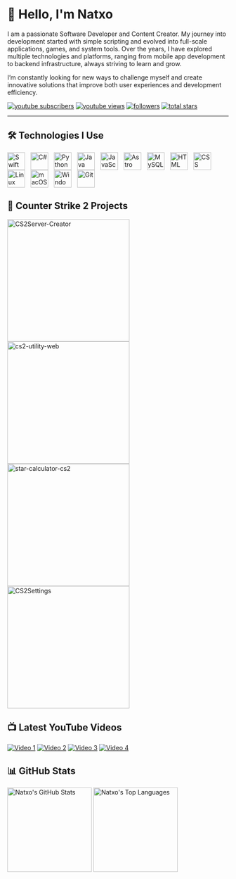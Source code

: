 # 👋 Hello, I'm Natxo

I am a passionate Software Developer and Content Creator. My journey into development started with simple scripting and evolved into full-scale applications, games, and system tools. Over the years, I have explored multiple technologies and platforms, ranging from mobile app development to backend infrastructure, always striving to learn and grow.

I’m constantly looking for new ways to challenge myself and create innovative solutions that improve both user experiences and development efficiency.

   <p align="left">
      <a href="https://www.youtube.com/c/fknight?sub_confirmation=1">
         <img alt="youtube subscribers" title="Subscribe to my YouTube channel" src="https://custom-icon-badges.demolab.com/youtube/channel/subscribers/@NatxoNetwork?color=%23E05D44&label=SUBSCRIBE&logo=video&logoColor=white&style=for-the-badge&labelColor=CE4630"/></a> 
      <a href="https://www.youtube.com/c/fknight">
         <img alt="youtube views" title="YouTube views" src="https://custom-icon-badges.demolab.com/youtube/channel/views/UC2WHjPDvbE6O328n17ZGcfg?color=%23E1AD0E&logo=eye&logoColor=white&style=for-the-badge&labelColor=C79600"/></a> 
      <a href="https://github.com/ForrestKnight?tab=followers">
         <img alt="followers" title="Follow me on Github" src="https://custom-icon-badges.demolab.com/github/followers/Natxo09?color=236ad3&labelColor=1155ba&style=for-the-badge&logo=person-add&label=Follow&logoColor=white"/></a>
      <a href="https://github.com/ForrestKnight?tab=repositories&sort=stargazers">
         <img alt="total stars" title="Total stars on GitHub" src="https://custom-icon-badges.demolab.com/github/stars/Natxo09?color=55960c&style=for-the-badge&labelColor=488207&logo=star"/></a>
   </p>

---

## 🛠️ Technologies I Use

<img align="left" alt="Swift" width="40px" style="padding-right:10px;" src="https://cdn.jsdelivr.net/gh/devicons/devicon/icons/swift/swift-original.svg" />
<img align="left" alt="C#" width="40px" style="padding-right:10px;" src="https://cdn.jsdelivr.net/gh/devicons/devicon/icons/csharp/csharp-original.svg" />
<img align="left" alt="Python" width="40px" style="padding-right:10px;" src="https://cdn.jsdelivr.net/gh/devicons/devicon/icons/python/python-original.svg" />
<img align="left" alt="Java" width="40px" style="padding-right:10px;" src="https://cdn.jsdelivr.net/gh/devicons/devicon/icons/java/java-original.svg" />
<img align="left" alt="JavaScript" width="40px" style="padding-right:10px;" src="https://cdn.jsdelivr.net/gh/devicons/devicon/icons/javascript/javascript-original.svg" />
<img align="left" alt="Astro" width="40px" style="padding-right:10px;" src="https://cdn.jsdelivr.net/gh/devicons/devicon/icons/astro/astro-original.svg" />
<img align="left" alt="MySQL" width="40px" style="padding-right:10px;" src="https://cdn.jsdelivr.net/gh/devicons/devicon/icons/mysql/mysql-original.svg" />
<img align="left" alt="HTML" width="40px" style="padding-right:10px;" src="https://cdn.jsdelivr.net/gh/devicons/devicon/icons/html5/html5-original.svg" />
<img align="left" alt="CSS" width="40px" style="padding-right:10px;" src="https://cdn.jsdelivr.net/gh/devicons/devicon/icons/css3/css3-original.svg" />
<img align="left" alt="Linux" width="40px" style="padding-right:10px;" src="https://cdn.jsdelivr.net/gh/devicons/devicon/icons/linux/linux-original.svg" />
<img align="left" alt="macOS" width="40px" style="padding-right:10px;" src="https://cdn.jsdelivr.net/gh/devicons/devicon/icons/apple/apple-original.svg" />
<img align="left" alt="Windows" width="40px" style="padding-right:10px;" src="https://cdn.jsdelivr.net/gh/devicons/devicon/icons/windows8/windows8-original.svg" />
<img align="left" alt="Git" width="40px" style="padding-right:10px;" src="https://cdn.jsdelivr.net/gh/devicons/devicon/icons/git/git-original.svg" />

<br clear="left"/>

## 📘 Counter Strike 2 Projects

<a href="https://github.com/Natxo09/CS2Server-Creator"><img width="278" src="https://denvercoder1-github-readme-stats.vercel.app/api/pin/?username=Natxo09&repo=CS2Server-Creator&theme=github_dark&bg_color=1F222E&hide_border=true&icon_color=F8D866&show_icons=false" alt="CS2Server-Creator"></a>
<a href="https://github.com/Natxo09/cs2-utility-web"><img width="278" src="https://denvercoder1-github-readme-stats.vercel.app/api/pin/?username=Natxo09&repo=cs2-utility-web&theme=github_dark&bg_color=1F222E&hide_border=true&icon_color=F8D866&show_icons=false" alt="cs2-utility-web"></a>
<a href="https://github.com/Natxo09/star-calculator-cs2"><img width="278" src="https://denvercoder1-github-readme-stats.vercel.app/api/pin/?username=Natxo09&repo=star-calculator-cs2&theme=github_dark&bg_color=1F222E&hide_border=true&icon_color=F8D866&show_icons=false" alt="star-calculator-cs2"></a>
<a href="https://github.com/Natxo09/CS2Settings"><img width="278" src="https://denvercoder1-github-readme-stats.vercel.app/api/pin/?username=Natxo09&repo=CS2Settings&theme=github_dark&bg_color=1F222E&hide_border=true&icon_color=F8D866&show_icons=false" alt="CS2Settings"></a>

## 📺 Latest YouTube Videos

<a href="https://youtu.be/Gnsmn9GPX4k"><img src="https://ytcards.demolab.com/?id=Gnsmn9GPX4k&title=Video+Title&lang=en&timestamp=1696868769&background_color=%230d1117&title_color=%23ffffff&stats_color=%23dedede&max_title_lines=2&width=250&border_radius=5&duration=172" alt="Video 1"></a>
<a href="https://youtu.be/rnVWrO7Q9KI"><img src="https://ytcards.demolab.com/?id=rnVWrO7Q9KI&title=Video+Title&lang=en&timestamp=1696868769&background_color=%230d1117&title_color=%23ffffff&stats_color=%23dedede&max_title_lines=2&width=250&border_radius=5&duration=172" alt="Video 2"></a>
<a href="https://youtu.be/GicrDHGtOI4"><img src="https://ytcards.demolab.com/?id=GicrDHGtOI4&title=Video+Title&lang=en&timestamp=1696868769&background_color=%230d1117&title_color=%23ffffff&stats_color=%23dedede&max_title_lines=2&width=250&border_radius=5&duration=172" alt="Video 3"></a>
<a href="https://youtu.be/UBP277iUofU"><img src="https://ytcards.demolab.com/?id=UBP277iUofU&title=Video+Title&lang=en&timestamp=1696868769&background_color=%230d1117&title_color=%23ffffff&stats_color=%23dedede&max_title_lines=2&width=250&border_radius=5&duration=172" alt="Video 4"></a>

## 📊 GitHub Stats

<p>
  <img alt="Natxo's GitHub Stats" src="https://denvercoder1-github-readme-stats.vercel.app/api/?username=Natxo09&show_icons=true&theme=github_dark" height="192px" />
  <img alt="Natxo's Top Languages" src="https://denvercoder1-github-readme-stats.vercel.app/api/top-langs/?username=Natxo09&langs_count=8&layout=compact&theme=github_dark" height="192px"/>
</p>
